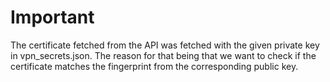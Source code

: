 Important
=========

The certificate fetched from the API was fetched with the given private key in vpn_secrets.json.
The reason for that being that we want to check if the certificate matches the fingerprint
from the corresponding public key.